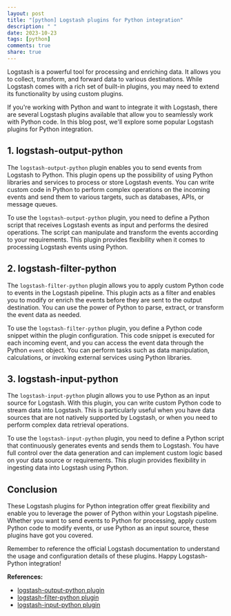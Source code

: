 ```yaml
---
layout: post
title: "[python] Logstash plugins for Python integration"
description: " "
date: 2023-10-23
tags: [python]
comments: true
share: true
---
```


Logstash is a powerful tool for processing and enriching data. It allows you to collect, transform, and forward data to various destinations. While Logstash comes with a rich set of built-in plugins, you may need to extend its functionality by using custom plugins.

If you're working with Python and want to integrate it with Logstash, there are several Logstash plugins available that allow you to seamlessly work with Python code. In this blog post, we'll explore some popular Logstash plugins for Python integration.

## 1. logstash-output-python

The `logstash-output-python` plugin enables you to send events from Logstash to Python. This plugin opens up the possibility of using Python libraries and services to process or store Logstash events. You can write custom code in Python to perform complex operations on the incoming events and send them to various targets, such as databases, APIs, or message queues.

To use the `logstash-output-python` plugin, you need to define a Python script that receives Logstash events as input and performs the desired operations. The script can manipulate and transform the events according to your requirements. This plugin provides flexibility when it comes to processing Logstash events using Python.

## 2. logstash-filter-python

The `logstash-filter-python` plugin allows you to apply custom Python code to events in the Logstash pipeline. This plugin acts as a filter and enables you to modify or enrich the events before they are sent to the output destination. You can use the power of Python to parse, extract, or transform the event data as needed.

To use the `logstash-filter-python` plugin, you define a Python code snippet within the plugin configuration. This code snippet is executed for each incoming event, and you can access the event data through the Python `event` object. You can perform tasks such as data manipulation, calculations, or invoking external services using Python libraries.

## 3. logstash-input-python

The `logstash-input-python` plugin allows you to use Python as an input source for Logstash. With this plugin, you can write custom Python code to stream data into Logstash. This is particularly useful when you have data sources that are not natively supported by Logstash, or when you need to perform complex data retrieval operations.

To use the `logstash-input-python` plugin, you need to define a Python script that continuously generates events and sends them to Logstash. You have full control over the data generation and can implement custom logic based on your data source or requirements. This plugin provides flexibility in ingesting data into Logstash using Python.

## Conclusion

These Logstash plugins for Python integration offer great flexibility and enable you to leverage the power of Python within your Logstash pipeline. Whether you want to send events to Python for processing, apply custom Python code to modify events, or use Python as an input source, these plugins have got you covered.

Remember to reference the official Logstash documentation to understand the usage and configuration details of these plugins. Happy Logstash-Python integration!

**References:**
- [logstash-output-python plugin](https://www.elastic.co/guide/en/logstash/current/plugins-outputs-python.html)
- [logstash-filter-python plugin](https://www.elastic.co/guide/en/logstash/current/plugins-filters-python.html)
- [logstash-input-python plugin](https://github.com/logstash-plugins/logstash-input-python)